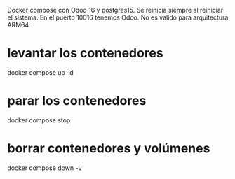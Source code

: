 Docker compose con Odoo 16 y postgres15.
Se reinicia siempre al reiniciar el sistema.
En el puerto 10016 tenemos Odoo.
No es valido para arquitectura ARM64.

# levantar los contenedores
docker compose up -d

# parar los contenedores
docker compose stop

# borrar contenedores y volúmenes
docker compose down -v


